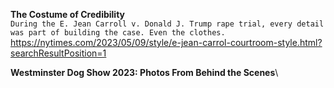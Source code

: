 **The Costume of Credibility**\
`During the E. Jean Carroll v. Donald J. Trump rape trial, every detail was part of building the case. Even the clothes.`\
https://nytimes.com/2023/05/09/style/e-jean-carrol-courtroom-style.html?searchResultPosition=1

**Westminster Dog Show 2023: Photos From Behind the Scenes**\
